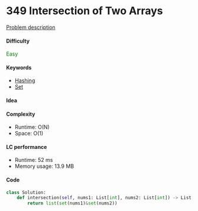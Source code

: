 349 Intersection of Two Arrays
=======================
[Problem description](https://leetcode.com/problems/intersection-of-two-arrays/)

#### Difficulty
<span style="color:green">Easy</span>

#### Keywords
- [Hashing](../categories/hashing.md)
- [Set](../categories/set.md)

#### Idea

#### Complexity
- Runtime: O(N)
- Space: O(1)
  
#### LC performance
- Runtime: 52 ms
- Memory usage: 13.9 MB

#### Code
```python
class Solution:
    def intersection(self, nums1: List[int], nums2: List[int]) -> List[int]:
        return list(set(nums1)&set(nums2))
```